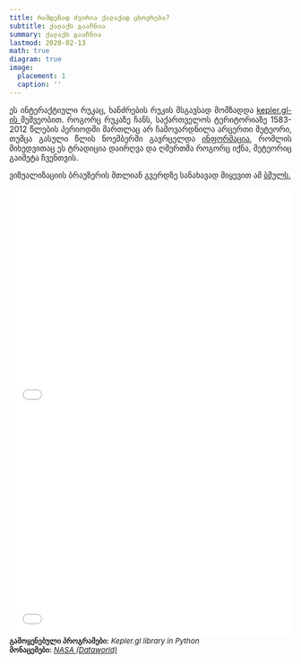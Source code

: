 ```yaml
---
title: რამდენად ძვირია ქალაქად ცხოვრება?
subtitle: ქალაქს გააჩნია
summary: ქალაქს გააჩნია
lastmod: 2020-02-13
math: true
diagram: true
image:
  placement: 1
  caption: ''
---
```

<style>
  img {
    transition:transform 0.25s ease;
    filter: grayscale(100%);
}
  img:hover {
    filter: grayscale(0);
}
</style>

<p align="justify">
ეს ინტერაქტიული რუკაც, ხანძრების რუკის მსგავსად მომზადდა <a href="https://kepler.gl/"> kepler.gl-ის </a> მეშვეობით. როგორც რუკაზე ჩანს, საქართველოს ტერიტორიაზე 1583-2012 წლების პერიოდში მართლაც არ ჩამოვარდნილა არცერთი მეტეორი, თუმცა გასული წლის ნოემბერში გავრცელდა <a href="https://on.ge/story/46723-%E1%83%A5%E1%83%A3%E1%83%97%E1%83%90%E1%83%98%E1%83%A1%E1%83%A8%E1%83%98-%E1%83%A1%E1%83%90%E1%83%95%E1%83%90%E1%83%A0%E1%83%90%E1%83%A3%E1%83%93%E1%83%9D-%E1%83%9B%E1%83%94%E1%83%A2%E1%83%94%E1%83%9D%E1%83%A0%E1%83%98%E1%83%A1-%E1%83%A9%E1%83%90%E1%83%9B%E1%83%9D%E1%83%95%E1%83%90%E1%83%A0%E1%83%93%E1%83%9C%E1%83%98%E1%83%A1-%E1%83%A1%E1%83%90%E1%83%A5%E1%83%9B%E1%83%94%E1%83%A1-%E1%83%A8%E1%83%A1%E1%83%A1-%E1%83%98%E1%83%AB%E1%83%98%E1%83%94%E1%83%91%E1%83%A1"> ინფორმაცია</a>, რომლის მიხედვითაც ეს ტრადიცია დაირღვა და ღმერთმა როგორც იქნა, მეტეორიც გაიმეტა ჩვენთვის. </p>

<p align="justify">
ვიზუალიზაციის ბრაუზერის მთლიან გვერდზე სანახავად მიყევით ამ <a href="https://gmertometeorigvesrole.github.io/">ბმულს.</a></p>

<div>
<iframe width="100%" height="400" frameborder="0" scrolling="no" src="//plotly.com/~hijomio9012/3.embed"></iframe>
</div>


<div>
<iframe width="100%" height="400" frameborder="0" scrolling="no" src="//plotly.com/~hijomio9012/6.embed"></iframe>
</div>


<font size="2">
    <b>გამოყენებული პროგრამები:</b> <i>Kepler.gl library in Python</i>  <br> <b>მონაცემები:</b> <a href="https://data.world/nasa/meteorite-landings"><i>NASA (Dataworld)</i></a>
</font>
